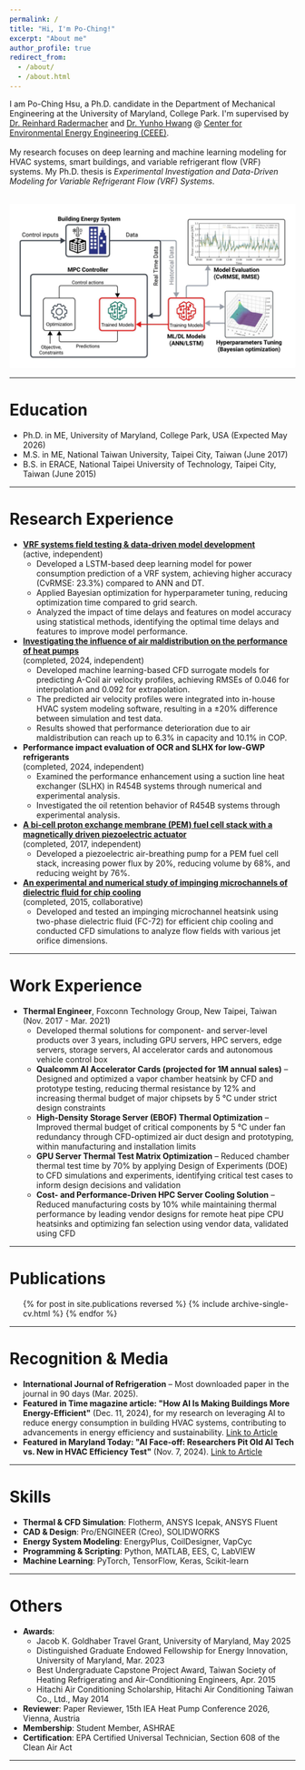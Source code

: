```yaml
---
permalink: /
title: "Hi, I'm Po-Ching!"
excerpt: "About me"
author_profile: true
redirect_from: 
  - /about/
  - /about.html
---
```


I am Po-Ching Hsu, a Ph.D. candidate in the Department of Mechanical Engineering at the University of Maryland, College Park.
I'm supervised by [Dr. Reinhard Radermacher](https://energy.umd.edu/clark/faculty/577/Reinhard-Radermacher) and 
[Dr. Yunho Hwang](https://enme.umd.edu/clark/faculty/549/Yunho-Hwang) @ [Center for Environmental Energy Engineering (CEEE)](https://ceee.umd.edu/). 
<br/>
<br/>
My research focuses on deep learning and machine learning modeling for HVAC systems, smart buildings, and variable refrigerant flow (VRF) systems. My Ph.D. thesis is *Experimental Investigation and Data-Driven Modeling for Variable Refrigerant Flow (VRF) Systems*. 

<br/><img src='/images/Website (1).jpeg'> <br/>

---

Education
======
- Ph.D. in ME, University of Maryland, College Park, USA (Expected May 2026)
- M.S. in ME, National Taiwan University, Taipei City, Taiwan (June 2017)
- B.S. in ERACE, National Taipei University of Technology, Taipei City, Taiwan (June 2015)

---

Research Experience
======
* [**VRF systems field testing & data-driven model development**](https://pochinghsu.github.io/portfolio/VRF/) <br>
(active, independent) <br>
  - Developed a LSTM-based deep learning model for power consumption prediction of a VRF system, achieving higher accuracy (CvRMSE: 23.3%) compared to ANN and DT.
  - Applied Bayesian optimization for hyperparameter tuning, reducing optimization time compared to grid search.
  - Analyzed the impact of time delays and features on model accuracy using statistical methods, identifying the optimal time delays and features to improve model performance.
* [**Investigating the influence of air maldistribution on the performance of heat pumps**](https://pochinghsu.github.io/portfolio/air_maldistribution_acoil/)<br>
(completed, 2024, independent) <br>
  - Developed machine learning-based CFD surrogate models for predicting A-Coil air velocity profiles, achieving RMSEs of 0.046 for interpolation and 0.092 for extrapolation.
  - The predicted air velocity profiles were integrated into in-house HVAC system modeling software, resulting in a ±20% difference between simulation and test data.
  - Results showed that performance deterioration due to air maldistribution can reach up to 6.3% in capacity and 10.1% in COP.
* **Performance impact evaluation of OCR and SLHX for low-GWP refrigerants** <br>
(completed, 2024, independent) <br>
  - Examined the performance enhancement using a suction line heat exchanger (SLHX) in R454B systems through numerical and experimental analysis.
  - Investigated the oil retention behavior of R454B systems through experimental analysis.
* [**A bi-cell proton exchange membrane (PEM) fuel cell stack with a magnetically driven piezoelectric actuator**](https://pochinghsu.github.io/portfolio/PEMFC/) <br>
(completed, 2017, independent) <br>
  - Developed a piezoelectric air-breathing pump for a PEM fuel cell stack, increasing power flux by 20%, reducing volume by 68%, and reducing weight by 76%.
* [**An experimental and numerical study of impinging microchannels of dielectric fluid for chip cooling**](https://pochinghsu.github.io/portfolio/impinging_microchannels_cooling/)<br>
(completed, 2015, collaborative) <br>
  - Developed and tested an impinging microchannel heatsink using two-phase dielectric fluid (FC-72) for efficient chip cooling and conducted CFD simulations to analyze flow fields with various jet orifice dimensions.

---

Work Experience
======
- **Thermal Engineer**, Foxconn Technology Group, New Taipei, Taiwan (Nov. 2017 - Mar. 2021)
  - Developed thermal solutions for component- and server-level products over 3 years, including GPU servers, HPC servers, edge servers, storage servers, AI accelerator cards and autonomous vehicle control box
  - **Qualcomm AI Accelerator Cards (projected for 1M annual sales)** – Designed and optimized a vapor chamber heatsink by CFD and prototype testing, reducing thermal resistance by 12% and increasing thermal budget of major chipsets by 5 °C under strict design constraints
  - **High-Density Storage Server (EBOF) Thermal Optimization** – Improved thermal budget of critical components by 5 °C under fan redundancy through CFD-optimized air duct design and prototyping, within manufacturing and installation limits
  - **GPU Server Thermal Test Matrix Optimization** – Reduced chamber thermal test time by 70% by applying Design of Experiments (DOE) to CFD simulations and experiments, identifying critical test cases to inform design decisions and validation
  - **Cost- and Performance-Driven HPC Server Cooling Solution** – Reduced manufacturing costs by 10% while maintaining thermal performance by leading vendor designs for remote heat pipe CPU heatsinks and optimizing fan selection using vendor data, validated using CFD

---

Publications
======
  <ul>{% for post in site.publications reversed %}
    {% include archive-single-cv.html %}
  {% endfor %}</ul>
<!--
### Under review
- **Hsu, Po-Ching**, Lei Gao, Yunho Hwang, Reinhard Radermacher. "A review of the state-of-the-art data-driven modeling of building HVAC systems." Energy & Buildings.
-->

---

Recognition & Media
======
- **International Journal of Refrigeration** – Most downloaded paper in the journal in 90 days (Mar. 2025).
- **Featured in Time magazine article: "How AI Is Making Buildings More Energy-Efficient"** (Dec. 11, 2024), for my research on leveraging AI to reduce energy consumption in building HVAC systems, contributing to advancements in energy efficiency and sustainability. [Link to Article](https://time.com/7201501/ai-buildings-energy-efficiency/)
- **Featured in Maryland Today: "AI Face-off: Researchers Pit Old AI Tech vs. New in HVAC Efficiency Test"** (Nov. 7, 2024). [Link to Article](https://today.umd.edu/briefs/ai-face-off-researchers-pit-old-ai-tech-vs-new-in-hvac-efficiency-test)

---

Skills
======
* **Thermal & CFD Simulation**: Flotherm, ANSYS Icepak, ANSYS Fluent
* **CAD & Design**: Pro/ENGINEER (Creo), SOLIDWORKS
* **Energy System Modeling**: EnergyPlus, CoilDesigner, VapCyc
* **Programming & Scripting**: Python, MATLAB, EES, C, LabVIEW
* **Machine Learning**: PyTorch, TensorFlow, Keras, Scikit-learn

---

Others
======
- **Awards**:
  - Jacob K. Goldhaber Travel Grant, University of Maryland, May 2025
  - Distinguished Graduate Endowed Fellowship for Energy Innovation, University of Maryland, Mar. 2023
  - Best Undergraduate Capstone Project Award, Taiwan Society of Heating Refrigerating and Air-Conditioning Engineers, Apr. 2015
  - Hitachi Air Conditioning Scholarship, Hitachi Air Conditioning Taiwan Co., Ltd., May 2014
- **Reviewer**: Paper Reviewer, 15th IEA Heat Pump Conference 2026, Vienna, Austria<br>
- **Membership**: Student Member, ASHRAE<br>
- **Certification**: EPA Certified Universal Technician, Section 608 of the Clean Air Act


---

